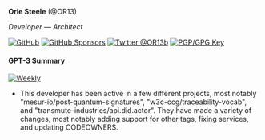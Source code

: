 **Orie Steele** (@OR13)

_Developer — Architect_

<a href="https://github.com/OR13"><img src="https://img.shields.io/github/followers/OR13.svg?label=@OR13&style=social" alt="GitHub"></a> <a href="https://github.com/sponsors/OR13"><img src="https://img.shields.io/badge/GitHub_Sponsors--_.svg?style=social&logo=github&logoColor=EA4AAA" alt="GitHub Sponsors"></a> <a href="https://twitter.com/OR13b" rel="me"> <img src="https://img.shields.io/twitter/follow/OR13b?label=@OR13b&style=social" alt="Twitter @OR13b"></a> <a rel="pgpkey" href="https://github.com/OR13.gpg"><img src="https://img.shields.io/badge/PGP_key--PGP_key?logo=protonmail&style=social&logoColor=000000?link=https%3A%2F%2Fgithub.com%2FOR13.gpg?link=https%3A%2F%2Fgithub.com%2FOR13.gpg" alt="PGP/GPG Key"></a>

#### GPT-3 Summary

[![Weekly](https://github.com/OR13/OR13/actions/workflows/weekly.yml/badge.svg)](https://github.com/OR13/OR13/actions/workflows/weekly.yml)
 - This developer has been active in a few different projects, most notably "mesur-io/post-quantum-signatures", "w3c-ccg/traceability-vocab", and "transmute-industries/api.did.actor". They have made a variety of changes, most notably adding support for other tags, fixing services, and updating CODEOWNERS.
